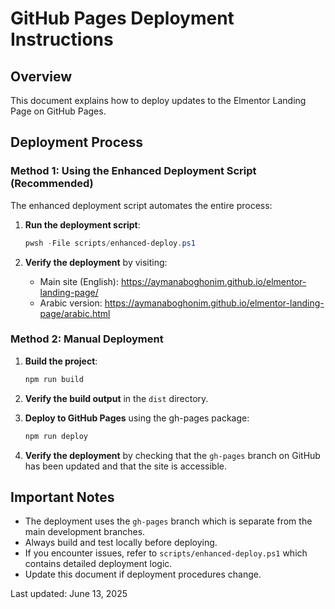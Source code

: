 # GitHub Pages Deployment Instructions

## Overview
This document explains how to deploy updates to the Elmentor Landing Page on GitHub Pages.

## Deployment Process

### Method 1: Using the Enhanced Deployment Script (Recommended)
The enhanced deployment script automates the entire process:

1. **Run the deployment script**:
   ```powershell
   pwsh -File scripts/enhanced-deploy.ps1
   ```

2. **Verify the deployment** by visiting:
   - Main site (English): https://aymanaboghonim.github.io/elmentor-landing-page/
   - Arabic version: https://aymanaboghonim.github.io/elmentor-landing-page/arabic.html

### Method 2: Manual Deployment

1. **Build the project**:
   ```powershell
   npm run build
   ```

2. **Verify the build output** in the `dist` directory.

3. **Deploy to GitHub Pages** using the gh-pages package:
   ```powershell
   npm run deploy
   ```

4. **Verify the deployment** by checking that the `gh-pages` branch on GitHub has been updated and that the site is accessible.

## Important Notes

- The deployment uses the `gh-pages` branch which is separate from the main development branches.
- Always build and test locally before deploying.
- If you encounter issues, refer to `scripts/enhanced-deploy.ps1` which contains detailed deployment logic.
- Update this document if deployment procedures change.

Last updated: June 13, 2025
